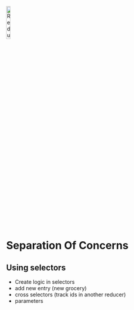 <img src="https://user-images.githubusercontent.com/31222514/160580699-d782fd3f-4e09-4d92-895c-d9867302e145.svg" width="15%" alt="Redux logo">

# Separation Of Concerns 

## Using selectors

- Create logic in selectors
- add new entry (new grocery)
- cross selectors (track ids in another reducer)
- parameters
